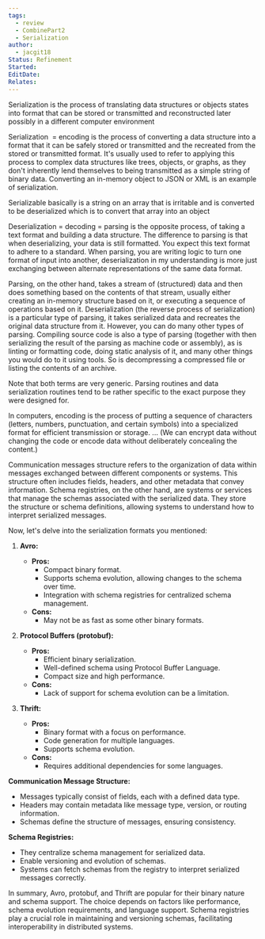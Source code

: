 ```yaml
---
tags:
  - review
  - CombinePart2
  - Serialization
author:
  - jacgit18
Status: Refinement
Started: 
EditDate: 
Relates:
---
```

Serialization is the process of translating data structures or objects states into format that can be stored or transmitted and reconstructed later possibly in a different computer environment



Serialization  = encoding is the process of converting a data structure into a format that it can be safely stored or transmitted and the recreated from the stored or transmitted format. It's usually used to refer to applying this process to complex data structures like trees, objects, or graphs, as they don't inherently lend themselves to being transmitted as a simple string of binary data. Converting an in-memory object to JSON or XML is an example of serialization. 



Serializable basically is a string on an array that is irritable and is converted to be deserialized which is to convert that array into an object 

Deserialization = decoding = parsing is the opposite process, of taking a text format and building a data structure. The difference to parsing is that when deserializing, your data is still formatted. You expect this text format to adhere to a standard. When parsing, you are writing logic to turn one format of input into another, deserialization in my understanding is more just exchanging between alternate representations of the same data format. 

Parsing, on the other hand, takes a stream of (structured) data and then does something based on the contents of that stream, usually either creating an in-memory structure based on it, or executing a sequence of operations based on it. Deserialization (the reverse process of serialization) is a particular type of parsing, it takes serialized data and recreates the original data structure from it. However, you can do many other types of parsing. Compiling source code is also a type of parsing (together with then serializing the result of the parsing as machine code or assembly), as is linting or formatting code, doing static analysis of it, and many other things you would do to it using tools. So is decompressing a compressed file or listing the contents of an archive. 

Note that both terms are very generic. Parsing routines and data serialization routines tend to be rather specific to the exact purpose they were designed for. 

In computers, encoding is the process of putting a sequence of characters (letters, numbers, punctuation, and certain symbols) into a specialized format for efficient transmission or storage. ... (We can encrypt data without changing the code or encode data without deliberately concealing the content.)



Communication messages structure refers to the organization of data within messages exchanged between different components or systems. This structure often includes fields, headers, and other metadata that convey information. Schema registries, on the other hand, are systems or services that manage the schemas associated with the serialized data. They store the structure or schema definitions, allowing systems to understand how to interpret serialized messages.

Now, let's delve into the serialization formats you mentioned:

1. **Avro:**
   - **Pros:**
     - Compact binary format.
     - Supports schema evolution, allowing changes to the schema over time.
     - Integration with schema registries for centralized schema management.
   - **Cons:**
     - May not be as fast as some other binary formats.

2. **Protocol Buffers (protobuf):**
   - **Pros:**
     - Efficient binary serialization.
     - Well-defined schema using Protocol Buffer Language.
     - Compact size and high performance.
   - **Cons:**
     - Lack of support for schema evolution can be a limitation.

3. **Thrift:**
   - **Pros:**
     - Binary format with a focus on performance.
     - Code generation for multiple languages.
     - Supports schema evolution.
   - **Cons:**
     - Requires additional dependencies for some languages.

**Communication Message Structure:**
- Messages typically consist of fields, each with a defined data type.
- Headers may contain metadata like message type, version, or routing information.
- Schemas define the structure of messages, ensuring consistency.

**Schema Registries:**
- They centralize schema management for serialized data.
- Enable versioning and evolution of schemas.
- Systems can fetch schemas from the registry to interpret serialized messages correctly.

In summary, Avro, protobuf, and Thrift are popular for their binary nature and schema support. The choice depends on factors like performance, schema evolution requirements, and language support. Schema registries play a crucial role in maintaining and versioning schemas, facilitating interoperability in distributed systems.